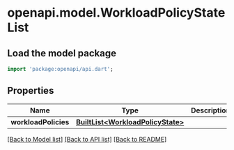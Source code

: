 # openapi.model.WorkloadPolicyStateList

## Load the model package
```dart
import 'package:openapi/api.dart';
```

## Properties
Name | Type | Description | Notes
------------ | ------------- | ------------- | -------------
**workloadPolicies** | [**BuiltList&lt;WorkloadPolicyState&gt;**](WorkloadPolicyState.md) |  | [optional] 

[[Back to Model list]](../README.md#documentation-for-models) [[Back to API list]](../README.md#documentation-for-api-endpoints) [[Back to README]](../README.md)


